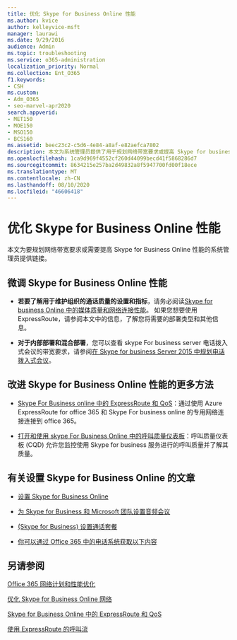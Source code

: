 ```yaml
---
title: 优化 Skype for Business Online 性能
ms.author: kvice
author: kelleyvice-msft
manager: laurawi
ms.date: 9/29/2016
audience: Admin
ms.topic: troubleshooting
ms.service: o365-administration
localization_priority: Normal
ms.collection: Ent_O365
f1.keywords:
- CSH
ms.custom:
- Adm_O365
- seo-marvel-apr2020
search.appverid:
- MET150
- MOE150
- MSO150
- BCS160
ms.assetid: beec23c2-c5d6-4e84-a8af-e82aefca7802
description: 本文为系统管理员提供了用于规划网络带宽要求或提高 Skype for business Online 性能的系统管理员的链接。
ms.openlocfilehash: 1ca9d969f4552cf260d44099becd41f5868286d7
ms.sourcegitcommit: 8634215e257ba2d49832a8f5947700fd00f18ece
ms.translationtype: MT
ms.contentlocale: zh-CN
ms.lasthandoff: 08/10/2020
ms.locfileid: "46606418"
---
```

# <a name="tune-skype-for-business-online-performance"></a>优化 Skype for Business Online 性能

本文为要规划网络带宽要求或需要提高 Skype for Business Online 性能的系统管理员提供链接。 
  
## <a name="fine-tuning-skype-for-business-online-performance"></a>微调 Skype for Business Online 性能

- **若要了解用于维护组织的通话质量的设置和指标**，请务必阅读[Skype for business Online 中的媒体质量和网络连接性能](https://docs.microsoft.com/skypeforbusiness/optimizing-your-network/media-quality-and-network-connectivity-performance)。 如果您想要使用 ExpressRoute，请参阅本文中的信息，了解您将需要的部署类型和其他信息。
    
- **对于内部部署和混合部署**，您可以查看 skype For business server 电话拨入式会议的带宽要求，请参阅[在 Skype for business Server 2015 中规划电话拨入式会议](https://docs.microsoft.com/skypeforbusiness/plan-your-deployment/conferencing/dial-in-conferencing)。
    
## <a name="more-ways-to-improve-skype-for-business-online-performance"></a>改进 Skype for Business Online 性能的更多方法

- [Skype For Business online 中的 ExpressRoute 和 QoS](https://docs.microsoft.com/skypeforbusiness/optimizing-your-network/expressroute-and-qos-in-skype-for-business-online)：通过使用 Azure ExpressRoute for office 365 和 Skype For business online 的专用网络连接连接到 office 365。 
    
- [打开和使用 skype For Business Online 中的呼叫质量仪表板](https://docs.microsoft.com/SkypeForBusiness/using-call-quality-in-your-organization/turning-on-and-using-call-quality-dashboard)：呼叫质量仪表板 (CQD) 允许您监控使用 Skype for business 服务进行的呼叫质量并了解其质量。 
    
## <a name="articles-on-setting-up-skype-for-business-online"></a>有关设置 Skype for Business Online 的文章

- [设置 Skype for Business Online](https://docs.microsoft.com/skypeforbusiness/set-up-skype-for-business-online/set-up-skype-for-business-online)
    
- [为 Skype for Business 和 Microsoft 团队设置音频会议](https://docs.microsoft.com/skypeforbusiness/audio-conferencing-in-office-365/set-up-audio-conferencing)
    
- [ (Skype for Business) 设置通话套餐](https://docs.microsoft.com/SkypeForBusiness/what-are-calling-plans-in-office-365/set-up-calling-plans)
    
- [你可以通过 Office 365 中的电话系统获取以下内容](https://docs.microsoft.com/skypeforbusiness/what-is-phone-system-in-office-365/here-s-what-you-get-with-phone-system)
    
## <a name="see-also"></a>另请参阅

[Office 365 网络计划和性能优化](network-planning-and-performance.md)
  
[优化 Skype for Business Online 网络](https://docs.microsoft.com/skypeforbusiness/optimizing-your-network/optimizing-your-network)
  
[Skype for Business Online 中的 ExpressRoute 和 QoS](https://docs.microsoft.com/skypeforbusiness/optimizing-your-network/expressroute-and-qos-in-skype-for-business-online)
  
[使用 ExpressRoute 的呼叫流](https://docs.microsoft.com/skypeforbusiness/optimizing-your-network/call-flow-using-expressroute)

